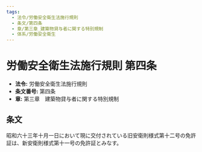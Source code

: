 ```yaml
---
tags:
  - 法令/労働安全衛生法施行規則
  - 条文/第四条
  - 章/第三章_建築物貸与者に関する特別規制
  - 体系/労働安全衛生
---
```

# 労働安全衛生法施行規則 第四条

- **法令:** 労働安全衛生法施行規則
- **条文番号:** 第四条
- **章:** 第三章　建築物貸与者に関する特別規制

## 条文
昭和六十三年十月一日において現に交付されている旧安衛則様式第十二号の免許証は、新安衛則様式第十一号の免許証とみなす。

